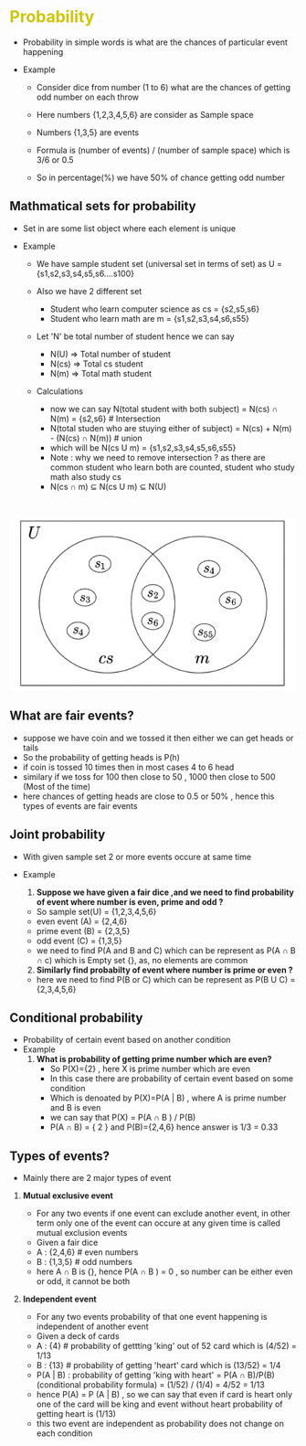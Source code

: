 
<h1 style="color: #cdc60bff">  Probability </h1>

- Probability in simple words is what are the chances of particular event happening

- Example 
    - Consider dice from number (1 to 6) what are the chances of getting odd number on each throw
    
    - Here numbers {1,2,3,4,5,6} are consider as Sample space

    - Numbers {1,3,5} are events

    - Formula is (number of events) / (number of sample space) which is 3/6 or 0.5

    - So in percentage(%) we have 50% of chance getting odd number 


## Mathmatical sets for probability 

- Set in are some list object where each element is unique

- Example
    - We have sample student set (universal set in terms of set) as U = {s1,s2,s3,s4,s5,s6....s100}
    
    - Also we have 2 different set 
        - Student who learn computer science as cs = {s2,s5,s6} 
        - Student who learn math are m = {s1,s2,s3,s4,s6,s55}

    - Let 'N' be total number of student hence we can say
        - N(U) => Total number of student
        - N(cs) => Total cs student
        - N(m) => Total math student

    - Calculations    
        - now we can say N(total student with both subject) = N(cs) ∩ N(m) = {s2,s6} # Intersection
        - N(total studen who are stuying either of subject) = N(cs) + N(m) - (N(cs) ∩ N(m)) # union
        - which will be N(cs U m) = {s1,s2,s3,s4,s5,s6,s55}
        - Note : why we need to remove intersection ? as there are common student who learn both are counted, student who study math also study cs
        - N(cs ∩ m) ⊆ N(cs U m) ⊆ N(U)

<br>
<p align="center">
  <img src="./Images/SetExample.png" alt="Student Sets Venn Diagram" width="500"/></p>




## What are fair events?

 - suppose we have coin and we tossed it then either we can get heads or tails
 - So the probability of getting heads is P(h)
 - if coin is tossed 10 times then in most cases 4 to 6 head 
 - similary if we toss for 100 then close to 50 , 1000 then close to 500 (Most of the time)
 - here chances of getting heads are close to 0.5 or 50% , hence this types of events are fair events



## Joint probability 

 - With given sample set 2 or more  events occure at same time
 - Example 
    1. <b>Suppose we have given a fair dice ,and we need to find probability of event where number is even, prime and odd ?</b>
    - So sample set(U) = {1,2,3,4,5,6}
    - even event (A) = {2,4,6}
    - prime event (B) = {2,3,5}
    - odd event (C) = {1,3,5} 
    - we need to find P(A and B and C) which can be represent as P(A ∩ B ∩ c) which is Empty set {},
    as, no elements are common 
    
    2. <b>Similarly find probabilty of event where number is prime or even ?</b>
    - here we need to find P(B or C) which can be represent as P(B U C) = {2,3,4,5,6} 


## Conditional probability

  -  Probability of certain event based on another condition
  - Example 
     1. <b>What is probability of getting prime number which are even?</b>
        -  So  P(X)={2} , here X is prime number which are even 
        - In this case there are probability of certain event based on some condition 
        - Which is denoated by P(X)=P(A | B) , where A is prime number and B is even
        - we can say that P(X) = P(A ∩ B ) / P(B) 
        - P(A ∩ B) = { 2 }  and P(B)={2,4,6} hence answer is 1/3 = 0.33



## Types of events?

- Mainly there are 2 major types of event

 1. <b>Mutual exclusive event</b>
    - For any two events if one event can exclude another event, in other term only one of the event can occure at any given time is called mutual exclusion events 
    - Given a fair dice 
    - A : {2,4,6}  # even numbers
    - B : {1,3,5}  # odd numbers
    - here A ∩ B is {}, hence P(A ∩ B ) = 0 , so number can be either even or odd, it cannot be both

  2. <b>Independent event </b>
     - For any two events probability of that one event happening is independent of another event 
     - Given a deck of cards
     - A : {4} # probability of gettting 'king' out of 52 card which is (4/52) = 1/13
     - B : {13} # probability of getting 'heart' card which is (13/52) = 1/4
     - P(A | B) : probability of getting 'king with heart' = P(A ∩ B)/P(B) (conditional probability formula) = (1/52) / (1/4) = 4/52 = 1/13
     - hence P(A) = P (A | B) , so we can say that even if card is heart only one of the card will be king and event without heart probability of getting heart is (1/13)
     - this two event are independent as probability does not change on each condition 
